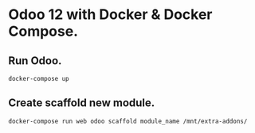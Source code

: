 # Odoo 12 with Docker & Docker Compose.

## Run Odoo.
`docker-compose up`

## Create scaffold new module.
`docker-compose run web odoo scaffold module_name /mnt/extra-addons/`
